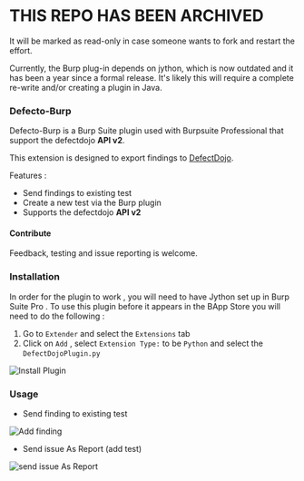 # THIS REPO HAS BEEN ARCHIVED

It will be marked as read-only in case someone wants to fork and restart the effort.

Currently, the Burp plug-in depends on jython, which is now outdated and it has been a year since a formal release. It's likely this will require a complete re-write and/or creating a plugin in Java.

### Defecto-Burp

Defecto-Burp is a Burp Suite plugin used with Burpsuite Professional that support the defectdojo **API v2**.

This extension is designed to export findings to [DefectDojo](https://github.com/DefectDojo/django-DefectDojo).

Features :
* Send findings to existing test
* Create a new test via the Burp plugin
* Supports the defectdojo **API v2**

#### Contribute
Feedback, testing and issue reporting is welcome.

### Installation
In order for the plugin to work , you will need to have Jython set up in Burp Suite Pro .
To use this plugin before it appears in the BApp Store you will need to do the following :
1. Go to `Extender` and select the `Extensions` tab
2. Click on `Add` , select `Extension Type:` to be `Python` and select the `DefectDojoPlugin.py`

![Install Plugin](https://raw.githubusercontent.com/ihebski/Burp-Plugin/master/docs/install-plugin.gif)

### Usage
* Send finding to existing test

![Add finding](https://raw.githubusercontent.com/ihebski/Burp-Plugin/master/docs/add-finding-to-test.gif)

* Send issue As Report (add test)

![send issue As Report](https://raw.githubusercontent.com/ihebski/Burp-Plugin/master/docs/add-test-as-finding.gif)

